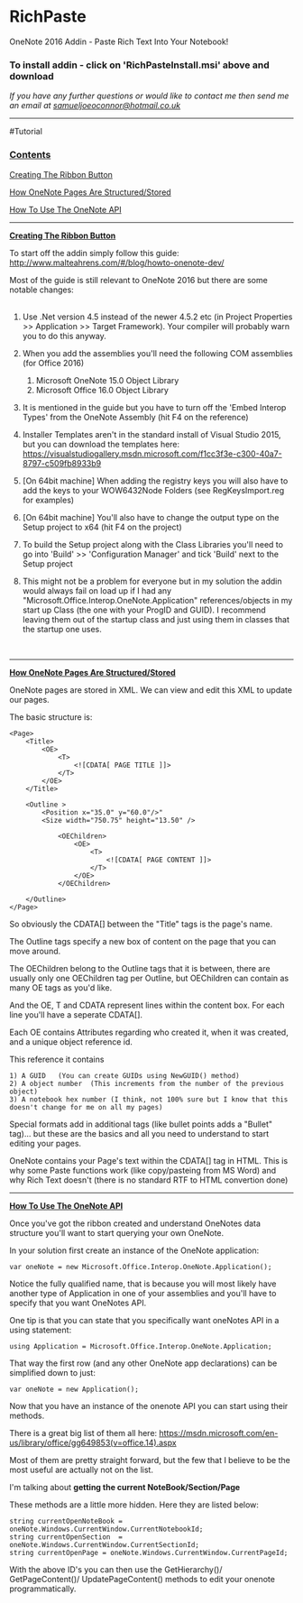 # RichPaste
OneNote 2016 Addin - Paste Rich Text Into Your Notebook! <b><h3> To install addin - click on 'RichPasteInstall.msi' above and download</b></h3> 

<i>If you have any further questions or would like to contact me then send me an email at <a href="samueljoeoconnor@hotmail.co.uk">samueljoeoconnor@hotmail.co.uk</a> </i>

<hr>
#Tutorial

<h3><u> Contents </u></h3>

[Creating The Ribbon Button](#Creating)

[How OneNote Pages Are Structured/Stored](#structured)

[How To Use The OneNote API](#API)


<hr><a name="Creating"/>
<b><u>Creating The Ribbon Button</u></b>

To start off the addin simply follow this guide: http://www.malteahrens.com/#/blog/howto-onenote-dev/

Most of the guide is still relevant to OneNote 2016 but there are some notable changes:
<br>
<br>
1) Use .Net version 4.5 instead of the newer 4.5.2 etc (in Project Properties >> Application >> Target Framework). Your compiler will probably warn you to do this anyway.

2) When you add the assemblies you'll need the following COM assemblies (for Office 2016)

    1) Microsoft OneNote 15.0 Object Library
    2) Microsoft Office 16.0 Object Library

3) It is mentioned in the guide but you have to turn off the 'Embed Interop Types' from the OneNote Assembly (hit F4 on the reference)

4) Installer Templates aren't in the standard install of Visual Studio 2015, but you can download the templates here: https://visualstudiogallery.msdn.microsoft.com/f1cc3f3e-c300-40a7-8797-c509fb8933b9

5) [On 64bit machine] When adding the registry keys you will also have to add the keys to your WOW6432Node Folders (see RegKeysImport.reg for examples)

6) [On 64bit machine] You'll also have to change the output type on the Setup project to x64 (hit F4 on the project)

7) To build the Setup project along with the Class Libraries you'll need to go into 'Build' >> 'Configuration Manager' and tick 'Build' next to the Setup project

8) This might not be a problem for everyone but in my solution the addin would always fail on load up if I had any "Microsoft.Office.Interop.OneNote.Application" references/objects in my start up Class (the one with your ProgID and GUID). I recommend leaving them out of the startup class and just using them in classes that the startup one uses.
<br>
<hr><a name="structured"/>
<b><u>How OneNote Pages Are Structured/Stored</u></b>

OneNote pages are stored in XML. We can view and edit this XML to update our pages.

The basic structure is:


    <Page>
        <Title>
            <OE>
                <T>
                    <![CDATA[ PAGE TITLE ]]>
                </T>
            </OE>
        </Title>
        
        <Outline >
            <Position x="35.0" y="60.0"/>"                                  
            <Size width="750.75" height="13.50" />        
        
                <OEChildren>
                    <OE>
                        <T>
                            <![CDATA[ PAGE CONTENT ]]>
                        </T>
                    </OE>
                </OEChildren>
        
        </Outline>
    </Page>
    

So obviously the CDATA[] between the "Title" tags is the page's name. 

The Outline tags specify a new box of content on the page that you can move around. 

The OEChildren belong to the Outline tags that it is between, there are usually only one OEChildren tag per Outline, but OEChildren can contain as many OE tags as you'd like. 

And the OE, T and CDATA represent lines within the content box. For each line you'll have a seperate CDATA[].

Each OE contains Attributes regarding who created it, when it was created, and a unique object reference id.

This reference it contains 

    1) A GUID   (You can create GUIDs using NewGUID() method)
    2) A object number  (This increments from the number of the previous object)
    3) A notebook hex number (I think, not 100% sure but I know that this doesn't change for me on all my pages)


Special formats add in additional tags (like bullet points adds a "Bullet" tag)... but these are the basics and all you need to understand to start editing your pages.

OneNote contains your Page's text within the CDATA[] tag in HTML. This is why some Paste functions work (like copy/pasteing from MS Word) and why Rich Text doesn't (there is no standard RTF to HTML convertion done)
<br>
<hr><a name="API"/>
<b><u>How To Use The OneNote API</u></b>

Once you've got the ribbon created and understand OneNotes data structure you'll want to start querying your own OneNote. 

In your solution first create an instance of the OneNote application:

    var oneNote = new Microsoft.Office.Interop.OneNote.Application();

Notice the fully qualified name, that is because you will most likely have another type of Application in one of your assemblies and you'll have to specify that you want OneNotes API.

One tip is that you can state that you specifically want oneNotes API in a using statement:

    using Application = Microsoft.Office.Interop.OneNote.Application;

That way the first row (and any other OneNote app declarations) can be simplified down to just:

    var oneNote = new Application();
    
Now that you have an instance of the onenote API you can start using their methods.

There is a great big list of them all here: https://msdn.microsoft.com/en-us/library/office/gg649853(v=office.14).aspx

Most of them are pretty straight forward, but the few that I believe to be the most useful are actually not on the list.

I'm talking about <b>getting the current NoteBook/Section/Page</b>

These methods are a little more hidden. Here they are listed below:

    string currentOpenNoteBook = oneNote.Windows.CurrentWindow.CurrentNotebookId;
    string currentOpenSection  = oneNote.Windows.CurrentWindow.CurrentSectionId;    
    string currentOpenPage = oneNote.Windows.CurrentWindow.CurrentPageId;
    
With the above ID's you can then use the GetHierarchy()/ GetPageContent()/ UpdatePageContent() methods to edit your onenote programmatically.
